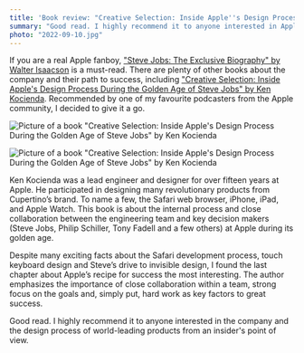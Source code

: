 ```yaml
---
title: 'Book review: "Creative Selection: Inside Apple''s Design Process During the Golden Age of Steve Jobs" by Ken Kocienda'
summary: "Good read. I highly recommend it to anyone interested in Apple and the design process of world-leading products from an insider’s point of view."
photo: "2022-09-10.jpg"
---
```


If you are a real Apple fanboy, ["Steve Jobs: The Exclusive Biography" by Walter Isaacson](https://pawelgrzybek.com/book-review-steve-jobs-the-exclusive-biography-by-walter-isaacson/) is a must-read. There are plenty of other books about the company and their path to success, including ["Creative Selection: Inside Apple's Design Process During the Golden Age of Steve Jobs" by Ken Kocienda](https://www.goodreads.com/book/show/37638098-creative-selection). Recommended by one of my favourite podcasters from the Apple community, I decided to give it a go.

![Picture of a book "Creative Selection: Inside Apple's Design Process During the Golden Age of Steve Jobs" by Ken Kocienda](/photos/2022-09-10-1.jpg)

![Picture of a book "Creative Selection: Inside Apple's Design Process During the Golden Age of Steve Jobs" by Ken Kocienda](/photos/2022-09-10-2.jpg)

Ken Kocienda was a lead engineer and designer for over fifteen years at Apple. He participated in designing many revolutionary products from Cupertino’s brand. To name a few, the Safari web browser, iPhone, iPad, and Apple Watch. This book is about the internal process and close collaboration between the engineering team and key decision makers (Steve Jobs, Philip Schiller, Tony Fadell and a few others) at Apple during its golden age.

Despite many exciting facts about the Safari development process, touch keyboard design and Steve’s drive to invisible design, I found the last chapter about Apple’s recipe for success the most interesting. The author emphasizes the importance of close collaboration within a team, strong focus on the goals and, simply put, hard work as key factors to great success.

Good read. I highly recommend it to anyone interested in the company and the design process of world-leading products from an insider's point of view.
